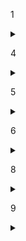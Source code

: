 1
<details><summary>

</summary>
<p>

```bash
CORRECT:
vim 1_deploy.yml:
apiVersion: apps/v1
kind: Deployment
metadata:
  labels:
    tier: frontend
    app: my-webapp
  name: my-webapp
spec:
  replicas: 2
  selector:
    matchLabels:
      app: my-webapp
  template:
    metadata:
      labels:
        app: my-webapp
    spec:
      containers:
      - image: nginx
        name: nginx
k create -f 1_deploy.yml
k expose deploy my-webapp --name front-end-service --type NodePort --port 80 $dy > 1_svc.yml
vim 1_svc.yml 
#at spec.template.spec.ports, add "nodePort" field:
 - port: 80
   protocol: TCP
   targetPort: 80
   nodePort: 30083
k create -f 1_svc.yml

MINE:
```
</p>
</details>

4
<details><summary>

</summary>
<p>

```bash
CORRECT:
k create ingress ingress --rule="ckad-mock-exam-solution.com/video*=my-video-service:8080" $dy > 4.yml
k create -f 4.yml
MINE:
```
</p>
</details>

5
<details><summary>

</summary>
<p>

```bash
CORRECT:
MINE:
```
</p>
</details>

6
<details><summary>

</summary>
<p>

```bash
CORRECT:
apiVersion: v1
kind: Pod
metadata:
  name: nginx1401
  namespace: default
spec:
  containers:
    - name: nginx1401
      image: nginx
      livenessProbe:
        exec:
          command: ["ls /var/www/html/probe"]
        initialDelaySeconds: 10
        periodSeconds: 60
MINE:
```
</p>
</details>

8
<details><summary>

</summary>
<p>

```bash
CORRECT:
apiVersion: v1
kind: Pod
metadata:
  creationTimestamp: null
  labels:
    run: multi-pod
  name: multi-pod
spec:
  containers:
  - image: nginx
    name: jupiter
    env:
    - name: type
      value: planet
  - image: busybox
    name: europa
    command: ["/bin/sh","-c","sleep 4800"]
    env:
     - name: type
       value: moon
MINE:
```
</p>
</details>

9
<details><summary>

</summary>
<p>

```bash
CORRECT:
kind: PersistentVolume
apiVersion: v1
metadata:
  name: custom-volume
spec:
  accessModes: ["ReadWriteMany"]
  capacity:
    storage: 50Mi
  persistentVolumeReclaimPolicy: Retain
  hostPath:
    path: /opt/data

MINE:
apiVersion: v1
kind: PersistentVolume
metadata:
  name: custom-volume
  labels:
    type: local
spec:
  capacity:
    storage: 50MiB
  accessModes:
  - ReadWriteMany
  hostPath:
    path: "/opt/data"
```
</p>
</details>
